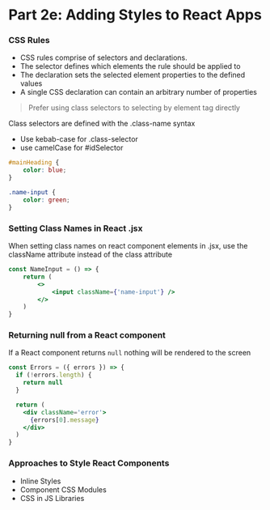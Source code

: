 # Part 2e: Adding Styles to React Apps

### CSS Rules
- CSS rules comprise of selectors and declarations.
- The selector defines which elements the rule should be applied to
- The declaration sets the selected element properties to the defined values
- A single CSS declaration can contain an arbitrary number of properties

> Prefer using class selectors to selecting by element tag directly

Class selectors are defined with the .class-name syntax
- Use kebab-case for .class-selector
- use camelCase for #idSelector

```css
#mainHeading {
    color: blue;
}

.name-input {
    color: green;
}
```

### Setting Class Names in React .jsx
When setting class names on react component elements in .jsx, use the className attribute instead of the class attribute

```jsx
const NameInput = () => {
    return (
        <>
            <input className={'name-input'} />
        </>
    )
}
```

### Returning null from a React component
If a React component returns ```null``` nothing will be rendered to the screen

```jsx
const Errors = ({ errors }) => {
  if (!errors.length) {
    return null
  }

  return (
    <div className='error'>
      {errors[0].message}
    </div>
  )
}
```

### Approaches to Style React Components
- Inline Styles
- Component CSS Modules
- CSS in JS Libraries
